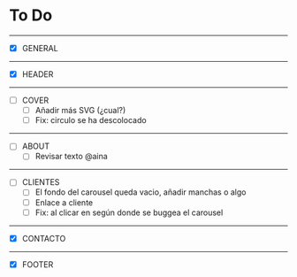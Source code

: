 # To Do
---
- [x] GENERAL
--------------------------------------------------------------------------------
- [x] HEADER
--------------------------------------------------------------------------------
- [ ] COVER
  - [ ] Añadir más SVG (¿cual?)
  - [ ] Fix: circulo se ha descolocado
--------------------------------------------------------------------------------
- [ ] ABOUT
  - [ ] Revisar texto @aina
--------------------------------------------------------------------------------
- [ ] CLIENTES
  - [ ] El fondo del carousel queda vacio, añadir manchas o algo
  - [ ] Enlace a cliente
  - [ ] Fix: al clicar en según donde se buggea el carousel
--------------------------------------------------------------------------------
- [x] CONTACTO
--------------------------------------------------------------------------------
- [x] FOOTER